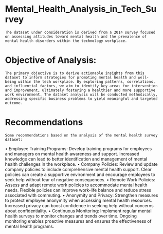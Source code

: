 # Mental_Health_Analysis_in_Tech_Survey
	The dataset under consideration is derived from a 2014 survey focused on assessing attitudes toward mental health and the prevalence of mental health disorders within the technology workplace.

# Objective of Analysis:
	The primary objective is to derive actionable insights from this dataset to inform strategies for promoting mental health and well-being within the tech workplace. By exploring patterns, correlations, and influential factors, we aim to identify key areas for intervention and improvement, ultimately fostering a healthier and more supportive work environment. The dataset analysis will be conducted methodically, addressing specific business problems to yield meaningful and targeted outcome.

# Recommendations
	Some recommendations based on the analysis of the mental health survey dataset:
•	Employee Training Programs: Develop training programs for employees and managers on mental health awareness and support. Increased knowledge can lead to better identification and management of mental health challenges in the workplace.
•	Company Policies: Review and update company policies to include comprehensive mental health support. Clear policies can create a supportive environment and encourage employees to seek help without fear of negative consequences.
•	Remote Work Policies: Assess and adapt remote work policies to accommodate mental health needs. Flexible policies can improve work-life balance and reduce stress associated with commuting.
•	Anonymity and Privacy: Strengthen measures to protect employee anonymity when accessing mental health resources. Increased privacy can boost confidence in seeking help without concerns about confidentiality.
•	Continuous Monitoring: Implement regular mental health surveys to monitor changes and trends over time. Ongoing monitoring enables proactive measures and ensures the effectiveness of mental health programs.
